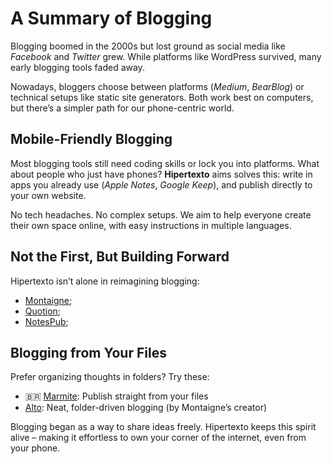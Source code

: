 # A Summary of Blogging  
Blogging boomed in the 2000s but lost ground as social media like *Facebook* and *Twitter* grew. While platforms like WordPress survived, many early blogging tools faded away.  

Nowadays, bloggers choose between platforms (*Medium*, *BearBlog*) or technical setups like static site generators. Both work best on computers, but there’s a simpler path for our phone-centric world.  

## Mobile-Friendly Blogging  
Most blogging tools still need coding skills or lock you into platforms. What about people who just have phones? **Hipertexto** aims solves this: write in apps you already use (*Apple Notes*, *Google Keep*), and publish directly to your own website.  

No tech headaches. No complex setups. We aim to help everyone create their own space online, with easy instructions in multiple languages.  

## Not the First, But Building Forward  
Hipertexto isn’t alone in reimagining blogging:  
- [Montaigne](https://montaigne.io); 
- [Quotion](https://quotion.so);
- [NotesPub](https://notespub.com); 

## Blogging from Your Files  
Prefer organizing thoughts in folders? Try these:  
- 🇧🇷 [Marmite](https://github.com/rochacbruno/marmite): Publish straight from your files  
- [Alto](https://alto.so): Neat, folder-driven blogging (by Montaigne’s creator)  

Blogging began as a way to share ideas freely. Hipertexto keeps this spirit alive – making it effortless to own your corner of the internet, even from your phone.  
